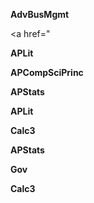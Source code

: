 
**AdvBusMgmt**

<a href="</a>


**APLit**

<a href=""></a>


**APCompSciPrinc**

</a>


**APStats**


**APLit**

</a>


**Calc3**


**APStats**


**Gov**


**Calc3**


